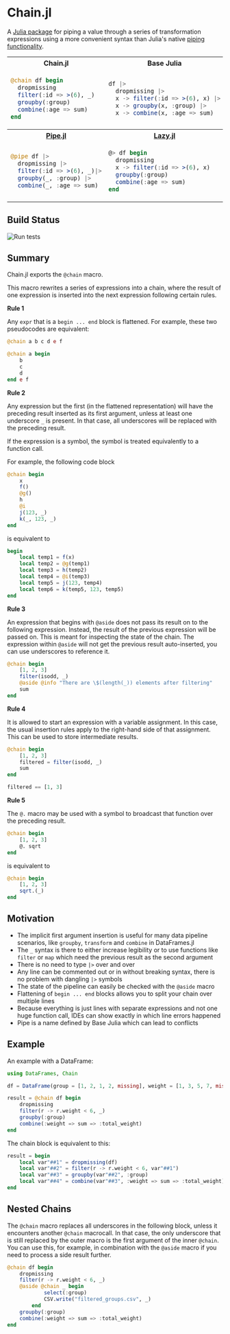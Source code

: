 # Chain.jl

A [Julia package](https://julialang.org/packages/) for piping a value through a series of transformation expressions using a more convenient syntax than Julia's native [piping functionality](https://docs.julialang.org/en/v1/manual/functions/#Function-composition-and-piping).

<table>
<tr><th>Chain.jl</th><th>Base Julia</th></tr>
<tr>
<td>
      
```julia
@chain df begin
  dropmissing
  filter(:id => >(6), _)
  groupby(:group)
  combine(:age => sum)
end
```

</td>
<td>

```julia
df |>
  dropmissing |>
  x -> filter(:id => >(6), x) |>
  x -> groupby(x, :group) |>
  x -> combine(x, :age => sum)
```

</td>
</tr>
<tr>
<th><a href="https://github.com/oxinabox/Pipe.jl">Pipe.jl</a></th>
<th><a href="https://github.com/MikeInnes/Lazy.jl">Lazy.jl</a></th>
</tr>
<tr>
<td>
  
```julia
@pipe df |>
  dropmissing |>
  filter(:id => >(6), _)|>
  groupby(_, :group) |>
  combine(_, :age => sum)
```

</td>
<td>
		
```julia
@> df begin
  dropmissing
  x -> filter(:id => >(6), x)
  groupby(:group)
  combine(:age => sum)
end
```

</td>
</tr>
</tr>
</table>

## Build Status

![Run tests](https://github.com/jkrumbiegel/Chain.jl/workflows/Run%20tests/badge.svg)

## Summary

Chain.jl exports the `@chain` macro.

This macro rewrites a series of expressions into a chain, where the result of one expression
is inserted into the next expression following certain rules.

**Rule 1**

Any `expr` that is a `begin ... end` block is flattened.
For example, these two pseudocodes are equivalent:

```julia
@chain a b c d e f

@chain a begin
    b
    c
    d
end e f
```

**Rule 2**

Any expression but the first (in the flattened representation) will have the preceding result
inserted as its first argument, unless at least one underscore `_` is present.
In that case, all underscores will be replaced with the preceding result.

If the expression is a symbol, the symbol is treated equivalently to a function call.

For example, the following code block

```julia
@chain begin
    x
    f()
    @g()
    h
    @i
    j(123, _)
    k(_, 123, _)
end
```

is equivalent to

```julia
begin
    local temp1 = f(x)
    local temp2 = @g(temp1)
    local temp3 = h(temp2)
    local temp4 = @i(temp3)
    local temp5 = j(123, temp4)
    local temp6 = k(temp5, 123, temp5)
end
```

**Rule 3**

An expression that begins with `@aside` does not pass its result on to the following expression.
Instead, the result of the previous expression will be passed on.
This is meant for inspecting the state of the chain.
The expression within `@aside` will not get the previous result auto-inserted, you can use
underscores to reference it.

```julia
@chain begin
    [1, 2, 3]
    filter(isodd, _)
    @aside @info "There are \$(length(_)) elements after filtering"
    sum
end
```

**Rule 4**

It is allowed to start an expression with a variable assignment.
In this case, the usual insertion rules apply to the right-hand side of that assignment.
This can be used to store intermediate results.

```julia
@chain begin
    [1, 2, 3]
    filtered = filter(isodd, _)
    sum
end

filtered == [1, 3]
```

**Rule 5**

The `@.` macro may be used with a symbol to broadcast that function over the preceding result.

```julia
@chain begin
    [1, 2, 3]
    @. sqrt
end
```

is equivalent to

```julia
@chain begin
    [1, 2, 3]
    sqrt.(_)
end
```


## Motivation

- The implicit first argument insertion is useful for many data pipeline scenarios, like `groupby`, `transform` and `combine` in DataFrames.jl
- The `_` syntax is there to either increase legibility or to use functions like `filter` or `map` which need the previous result as the second argument
- There is no need to type `|>` over and over
- Any line can be commented out or in without breaking syntax, there is no problem with dangling `|>` symbols
- The state of the pipeline can easily be checked with the `@aside` macro
- Flattening of `begin ... end` blocks allows you to split your chain over multiple lines
- Because everything is just lines with separate expressions and not one huge function call, IDEs can show exactly in which line errors happened
- Pipe is a name defined by Base Julia which can lead to conflicts

## Example

An example with a DataFrame:

```julia
using DataFrames, Chain

df = DataFrame(group = [1, 2, 1, 2, missing], weight = [1, 3, 5, 7, missing])

result = @chain df begin
    dropmissing
    filter(r -> r.weight < 6, _)
    groupby(:group)
    combine(:weight => sum => :total_weight)
end
```

The chain block is equivalent to this:

```julia
result = begin
    local var"##1" = dropmissing(df)
    local var"##2" = filter(r -> r.weight < 6, var"##1")
    local var"##3" = groupby(var"##2", :group)
    local var"##4" = combine(var"##3", :weight => sum => :total_weight)
end
```

## Nested Chains

The `@chain` macro replaces all underscores in the following block, unless it encounters another `@chain` macrocall.
In that case, the only underscore that is still replaced by the outer macro is the first argument of the inner `@chain`.
You can use this, for example, in combination with the `@aside` macro if you need to process a side result further.

```julia
@chain df begin
    dropmissing
    filter(r -> r.weight < 6, _)
    @aside @chain _ begin
            select(:group)
            CSV.write("filtered_groups.csv", _)
        end
    groupby(:group)
    combine(:weight => sum => :total_weight)
end
```
